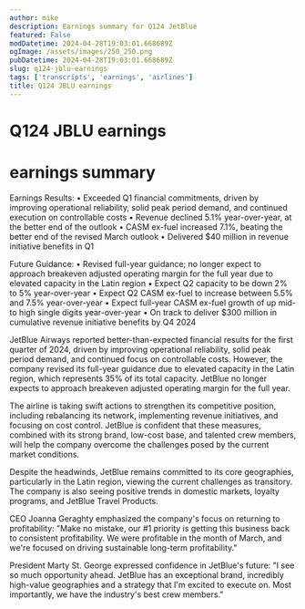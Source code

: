 ```yaml
---
author: mike
description: Earnings summary for Q124 JetBlue 
featured: False
modDatetime: 2024-04-28T19:03:01.668689Z
ogImage: /assets/images/250_250.png
pubDatetime: 2024-04-28T19:03:01.668689Z
slug: q124-jblu-earnings
tags: ['transcripts', 'earnings', 'airlines']
title: Q124 JBLU earnings
---
```

# Q124 JBLU earnings

# earnings summary
Earnings Results:
• Exceeded Q1 financial commitments, driven by improving operational reliability, solid peak period demand, and continued execution on controllable costs
• Revenue declined 5.1% year-over-year, at the better end of the outlook
• CASM ex-fuel increased 7.1%, beating the better end of the revised March outlook
• Delivered $40 million in revenue initiative benefits in Q1

Future Guidance:
• Revised full-year guidance; no longer expect to approach breakeven adjusted operating margin for the full year due to elevated capacity in the Latin region
• Expect Q2 capacity to be down 2% to 5% year-over-year
• Expect Q2 CASM ex-fuel to increase between 5.5% and 7.5% year-over-year
• Expect full-year CASM ex-fuel growth of up mid- to high single digits year-over-year
• On track to deliver $300 million in cumulative revenue initiative benefits by Q4 2024

JetBlue Airways reported better-than-expected financial results for the first quarter of 2024, driven by improving operational reliability, solid peak period demand, and continued focus on controllable costs. However, the company revised its full-year guidance due to elevated capacity in the Latin region, which represents 35% of its total capacity. JetBlue no longer expects to approach breakeven adjusted operating margin for the full year.

The airline is taking swift actions to strengthen its competitive position, including rebalancing its network, implementing revenue initiatives, and focusing on cost control. JetBlue is confident that these measures, combined with its strong brand, low-cost base, and talented crew members, will help the company overcome the challenges posed by the current market conditions.

Despite the headwinds, JetBlue remains committed to its core geographies, particularly in the Latin region, viewing the current challenges as transitory. The company is also seeing positive trends in domestic markets, loyalty programs, and JetBlue Travel Products.

CEO Joanna Geraghty emphasized the company's focus on returning to profitability: "Make no mistake, our #1 priority is getting this business back to consistent profitability. We were profitable in the month of March, and we're focused on driving sustainable long-term profitability."

President Marty St. George expressed confidence in JetBlue's future: "I see so much opportunity ahead. JetBlue has an exceptional brand, incredibly high-value geographies and a strategy that I'm excited to execute on. Most importantly, we have the industry's best crew members."

